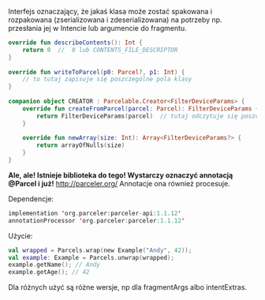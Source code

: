 Interfejs oznaczający, że jakaś klasa może zostać spakowana i rozpakowana (zserializowana i zdeserializowana) na potrzeby np. przesłania jej w Intencie lub argumencie do fragmentu.

```kotlin
override fun describeContents(): Int {  
    return 0  //  0 lub CONTENTS_FILE_DESCRIPTOR 
}  
  
override fun writeToParcel(p0: Parcel?, p1: Int) {  
    // to tutaj zapisuje się poszczególne pola klasy
}  
  
companion object CREATOR : Parcelable.Creator<FilterDeviceParams> {  
    override fun createFromParcel(parcel: Parcel): FilterDeviceParams {  
        return FilterDeviceParams(parcel)  // tutaj odczytuje się poszczególne pola zserializowanego obiektu klasy
    }  
  
    override fun newArray(size: Int): Array<FilterDeviceParams?> {  
        return arrayOfNulls(size)  
    }  
}
```

**Ale, ale! Istnieje biblioteka do tego! Wystarczy oznaczyć annotacją @Parcel i już!** http://parceler.org/
Annotacje ona również procesuje.

Dependencje:
```kotlin
implementation 'org.parceler:parceler-api:1.1.12'
annotationProcessor 'org.parceler:parceler:1.1.12'
```

Użycie:
```kotlin
val wrapped = Parcels.wrap(new Example("Andy", 42));
val example: Example = Parcels.unwrap(wrapped);
example.getName(); // Andy
example.getAge(); // 42
```


Dla różnych użyć są różne wersje, np dla fragmentArgs albo intentExtras.